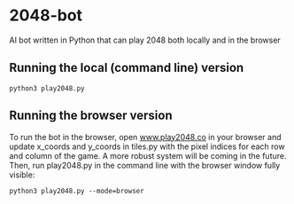 # 2048-bot
AI bot written in Python that can play 2048 both locally and in the browser

## Running the local (command line) version
```
python3 play2048.py
```

## Running the browser version
To run the bot in the browser, open www.play2048.co in your browser and update x_coords and y_coords in tiles.py with the pixel indices for each row and column of the game. A more robust system will be coming in the future.
Then, run play2048.py in the command line with the browser window fully visible:
```
python3 play2048.py --mode=browser
```

